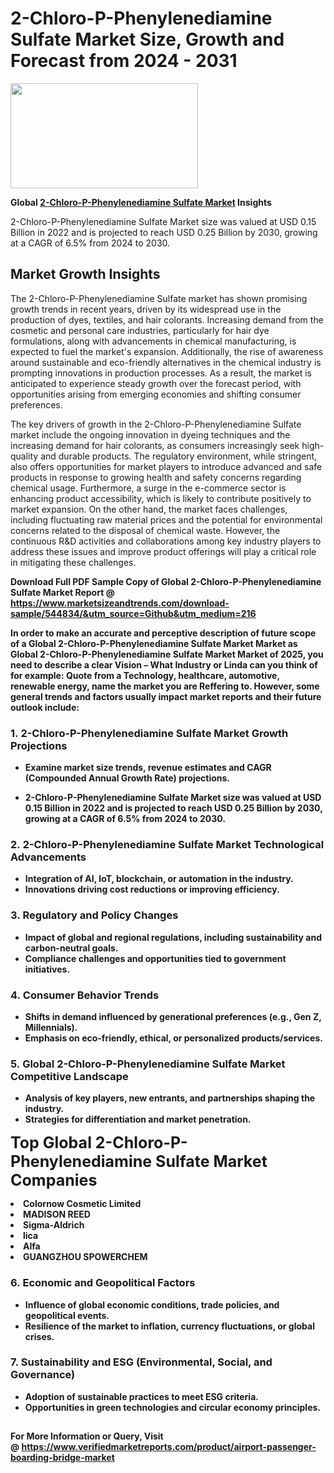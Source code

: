<H1>2-Chloro-P-Phenylenediamine Sulfate Market Size, Growth and Forecast from 2024 - 2031</H1><img class="aligncenter size-medium wp-image-584254" src="https://thirdeyenews.in/wp-content/uploads/2024/09/Global-Market-Research-300x168.jpeg" alt="" width="300" height="168" /><p><strong>Global&nbsp;<a href="https://www.marketsizeandtrends.com/download-sample/544834/&amp;utm_source=Github&utm_medium=216">2-Chloro-P-Phenylenediamine Sulfate Market</a> Insights</strong></p><p>2-Chloro-P-Phenylenediamine Sulfate Market size was valued at USD 0.15 Billion in 2022 and is projected to reach USD 0.25 Billion by 2030, growing at a CAGR of 6.5% from 2024 to 2030.</p><p><h2>Market Growth Insights</h2> <p>The 2-Chloro-P-Phenylenediamine Sulfate market has shown promising growth trends in recent years, driven by its widespread use in the production of dyes, textiles, and hair colorants. Increasing demand from the cosmetic and personal care industries, particularly for hair dye formulations, along with advancements in chemical manufacturing, is expected to fuel the market's expansion. Additionally, the rise of awareness around sustainable and eco-friendly alternatives in the chemical industry is prompting innovations in production processes. As a result, the market is anticipated to experience steady growth over the forecast period, with opportunities arising from emerging economies and shifting consumer preferences.</p> <p><strong></strong></p> <p>The key drivers of growth in the 2-Chloro-P-Phenylenediamine Sulfate market include the ongoing innovation in dyeing techniques and the increasing demand for hair colorants, as consumers increasingly seek high-quality and durable products. The regulatory environment, while stringent, also offers opportunities for market players to introduce advanced and safe products in response to growing health and safety concerns regarding chemical usage. Furthermore, a surge in the e-commerce sector is enhancing product accessibility, which is likely to contribute positively to market expansion. On the other hand, the market faces challenges, including fluctuating raw material prices and the potential for environmental concerns related to the disposal of chemical waste. However, the continuous R&D activities and collaborations among key industry players to address these issues and improve product offerings will play a critical role in mitigating these challenges.</p> <p><strong></p><p><span class=""><strong>Download Full PDF Sample Copy of Global 2-Chloro-P-Phenylenediamine Sulfate Market Report</strong> @ <a href="https://www.marketsizeandtrends.com/download-sample/544834/&amp;utm_source=Github&utm_medium=216" target="_blank">https://www.marketsizeandtrends.com/download-sample/544834/&amp;utm_source=Github&utm_medium=216</a></span></p><p>In order to make an accurate and perceptive description of future scope of a Global&nbsp;2-Chloro-P-Phenylenediamine Sulfate Market Market as Global&nbsp;2-Chloro-P-Phenylenediamine Sulfate Market Market of 2025, you need to describe a clear Vision &ndash; What Industry or Linda can you think of for example: Quote from a Technology, healthcare, automotive, renewable energy, name the market you are Reffering to. However, some general trends and factors usually impact market reports and their future outlook include:</p><h3>1.&nbsp;<strong>2-Chloro-P-Phenylenediamine Sulfate Market Growth Projections</strong></h3><ul><li>Examine market size trends, revenue estimates and CAGR (Compounded Annual Growth Rate) projections.</li><li><p>2-Chloro-P-Phenylenediamine Sulfate Market size was valued at USD 0.15 Billion in 2022 and is projected to reach USD 0.25 Billion by 2030, growing at a CAGR of 6.5% from 2024 to 2030.</p></li></ul><h3>2.&nbsp;<strong>2-Chloro-P-Phenylenediamine Sulfate Market Technological Advancements</strong></h3><ul><li>Integration of AI, IoT, blockchain, or automation in the industry.</li><li>Innovations driving cost reductions or improving efficiency.</li></ul><h3>3.&nbsp;<strong>Regulatory and Policy Changes</strong></h3><ul><li>Impact of global and regional regulations, including sustainability and carbon-neutral goals.</li><li>Compliance challenges and opportunities tied to government initiatives.</li></ul><h3>4.&nbsp;<strong>Consumer Behavior Trends</strong></h3><ul><li>Shifts in demand influenced by generational preferences (e.g., Gen Z, Millennials).</li><li>Emphasis on eco-friendly, ethical, or personalized products/services.</li></ul><h3>5.&nbsp;<strong>Global 2-Chloro-P-Phenylenediamine Sulfate Market Competitive Landscape</strong></h3><ul><li>Analysis of key players, new entrants, and partnerships shaping the industry.</li><li>Strategies for differentiation and market penetration.</li></ul><p data-pm-slice="1 1 []"><span style="color: inherit; font-family: inherit; font-size: 25px;">Top Global 2-Chloro-P-Phenylenediamine Sulfate Market Companies</span></p><div class="" data-test-id=""><p><li>Colornow Cosmetic Limited</li><li> MADISON REED</li><li> Sigma-Aldrich</li><li> lica</li><li> Alfa</li><li> GUANGZHOU SPOWERCHEM</li></p></div><h3>6.&nbsp;<strong>Economic and Geopolitical Factors</strong></h3><ul><li>Influence of global economic conditions, trade policies, and geopolitical events.</li><li>Resilience of the market to inflation, currency fluctuations, or global crises.</li></ul><h3>7.&nbsp;<strong>Sustainability and ESG (Environmental, Social, and Governance)</strong></h3><ul><li>Adoption of sustainable practices to meet ESG criteria.</li><li>Opportunities in green technologies and circular economy principles.</li></ul><h2><strong style="font-size: 14px;">For More Information or Query, Visit @&nbsp;</strong><a style="background-color: #ffffff; font-size: 14px;" href="https://www.marketsizeandtrends.com/report/2-chloro-p-phenylenediamine-sulfate-market/" target="_blank">https://www.verifiedmarketreports.com/product/airport-passenger-boarding-bridge-market</a></h2>
